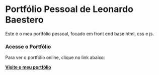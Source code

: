 # Portfólio Pessoal de Leonardo Baestero

Este é o meu portfólio pessoal, focado em front end base html, css e js.

### Acesse o Portfólio

Para ver o portfólio online, clique no link abaixo:

[**Visite o meu portfólio**](https://baestero.github.io/porfolio-pessoal/)


